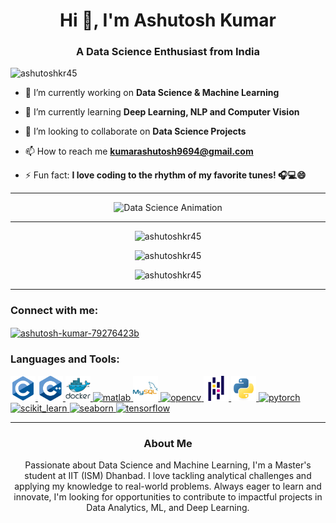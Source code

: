<h1 align="center">Hi 👋, I'm Ashutosh Kumar</h1>
<h3 align="center">A Data Science Enthusiast from India</h3>

<p align="left"> <img src="https://komarev.com/ghpvc/?username=ashutoshkr45&label=Profile%20views&color=0e75b6&style=flat" alt="ashutoshkr45" /> </p>

- 🔭 I’m currently working on **Data Science & Machine Learning**

- 🌱 I’m currently learning **Deep Learning, NLP and Computer Vision**

- 👯 I’m looking to collaborate on **Data Science Projects**

- 📫 How to reach me **kumarashutosh9694@gmail.com**

- ⚡ Fun fact: **I love coding to the rhythm of my favorite tunes! 🎧💻😄**

---

<p align="center">
  <img src="https://user-images.githubusercontent.com/106374579/160405252-80f2e5d1-9aa0-435f-9153-88b883e3f7c0.gif" alt="Data Science Animation" width="400"/>
</p>

---

<p align="center">
  <img src="https://github-readme-stats.vercel.app/api/top-langs?username=ashutoshkr45&show_icons=true&locale=en&layout=compact" alt="ashutoshkr45" />
</p>

<p align="center">
  <img src="https://github-readme-stats.vercel.app/api?username=ashutoshkr45&show_icons=true&locale=en" alt="ashutoshkr45" />
</p>

<p align="center">
  <img src="https://github-readme-streak-stats.herokuapp.com/?user=ashutoshkr45&" alt="ashutoshkr45" />
</p>

---

<h3 align="left">Connect with me:</h3>
<p align="left">
<a href="https://linkedin.com/in/ashutosh-kumar-79276423b" target="blank"><img align="center" src="https://raw.githubusercontent.com/rahuldkjain/github-profile-readme-generator/master/src/images/icons/Social/linked-in-alt.svg" alt="ashutosh-kumar-79276423b" height="30" width="40" /></a>
</p>

<h3 align="left">Languages and Tools:</h3>
<p align="left">
  <a href="https://www.cprogramming.com/" target="_blank" rel="noreferrer">
    <img src="https://raw.githubusercontent.com/devicons/devicon/master/icons/c/c-original.svg" alt="c" width="40" height="40"/> 
  </a>
  <a href="https://www.w3schools.com/cpp/" target="_blank" rel="noreferrer">
    <img src="https://raw.githubusercontent.com/devicons/devicon/master/icons/cplusplus/cplusplus-original.svg" alt="cplusplus" width="40" height="40"/> 
  </a>
  <a href="https://www.docker.com/" target="_blank" rel="noreferrer">
    <img src="https://raw.githubusercontent.com/devicons/devicon/master/icons/docker/docker-original-wordmark.svg" alt="docker" width="40" height="40"/> 
  </a>
  <a href="https://www.mathworks.com/" target="_blank" rel="noreferrer">
    <img src="https://upload.wikimedia.org/wikipedia/commons/2/21/Matlab_Logo.png" alt="matlab" width="40" height="40"/> 
  </a>
  <a href="https://www.mysql.com/" target="_blank" rel="noreferrer">
    <img src="https://raw.githubusercontent.com/devicons/devicon/master/icons/mysql/mysql-original-wordmark.svg" alt="mysql" width="40" height="40"/> 
  </a>
  <a href="https://opencv.org/" target="_blank" rel="noreferrer">
    <img src="https://www.vectorlogo.zone/logos/opencv/opencv-icon.svg" alt="opencv" width="40" height="40"/> 
  </a>
  <a href="https://pandas.pydata.org/" target="_blank" rel="noreferrer">
    <img src="https://raw.githubusercontent.com/devicons/devicon/2ae2a900d2f041da66e950e4d48052658d850630/icons/pandas/pandas-original.svg" alt="pandas" width="40" height="40"/> 
  </a>
  <a href="https://www.python.org" target="_blank" rel="noreferrer">
    <img src="https://raw.githubusercontent.com/devicons/devicon/master/icons/python/python-original.svg" alt="python" width="40" height="40"/> 
  </a>
  <a href="https://pytorch.org/" target="_blank" rel="noreferrer">
    <img src="https://www.vectorlogo.zone/logos/pytorch/pytorch-icon.svg" alt="pytorch" width="40" height="40"/> 
  </a>
  <a href="https://scikit-learn.org/" target="_blank" rel="noreferrer">
    <img src="https://upload.wikimedia.org/wikipedia/commons/0/05/Scikit_learn_logo_small.svg" alt="scikit_learn" width="40" height="40"/> 
  </a>
  <a href="https://seaborn.pydata.org/" target="_blank" rel="noreferrer">
    <img src="https://seaborn.pydata.org/_images/logo-mark-lightbg.svg" alt="seaborn" width="40" height="40"/> 
  </a>
  <a href="https://www.tensorflow.org" target="_blank" rel="noreferrer">
    <img src="https://www.vectorlogo.zone/logos/tensorflow/tensorflow-icon.svg" alt="tensorflow" width="40" height="40"/> 
  </a>
</p>

---

<h3 align="center">About Me</h3>
<p align="center">Passionate about Data Science and Machine Learning, I'm a Master's student at IIT (ISM) Dhanbad. I love tackling analytical challenges and applying my knowledge to real-world problems. Always eager to learn and innovate, I'm looking for opportunities to contribute to impactful projects in Data Analytics, ML, and Deep Learning.</p>
